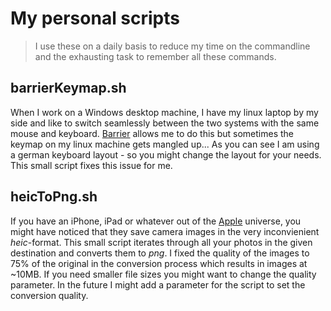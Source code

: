 # My personal scripts

> I use these on a daily basis to reduce my time on the commandline and the exhausting task to remember all these commands.

## barrierKeymap.sh

When I work on a Windows desktop machine, I have my linux laptop by my side and like to switch seamlessly between the two systems with the same mouse and keyboard. 
[Barrier](https://github.com/tpoechtrager/barrier) allows me to do this but sometimes the keymap on my linux machine gets mangled up...
As you can see I am using a german keyboard layout - so you might change the layout for your needs.
This small script fixes this issue for me.

## heicToPng.sh

If you have an iPhone, iPad or whatever out of the [Apple](https://www.apple.com/) universe, you might have noticed that they save camera images in the very inconvienient *heic*-format. 
This small script iterates through all your photos in the given destination and converts them to *png*. 
I fixed the quality of the images to 75% of the original in the conversion process which results in images at ~10MB. 
If you need smaller file sizes you might want to change the quality parameter. 
In the future I might add a parameter for the script to set the conversion quality.
